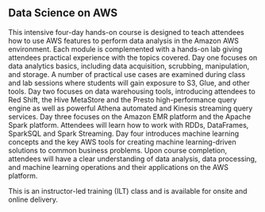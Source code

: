 ## Data Science on AWS

This intensive four-day hands-on course is designed to teach attendees how to use AWS features to perform data analysis in the Amazon AWS environment. Each module is complemented with a hands-on lab giving attendees practical experience with the topics covered. Day one focuses on data analytics basics, including data acquisition, scrubbing, manipulation, and storage. A number of practical use cases are examined during class and lab sessions where students will gain exposure to S3, Glue, and other tools. Day two focuses on data warehousing tools, introducing attendees to Red Shift, the Hive MetaStore and the Presto high-performance query engine as well as powerful Athena automated and Kinesis streaming query services. Day three focuses on the Amazon EMR platform and the Apache Spark platform. Attendees will learn how to work with RDDs, DataFrames, SparkSQL and Spark Streaming. Day four introduces machine learning concepts and the key AWS tools for creating machine learning-driven solutions to common business problems. Upon course completion, attendees will have a clear understanding of data analysis, data processing, and machine learning operations and their applications on the AWS platform.

This is an instructor-led training (ILT) class and is available for onsite and online delivery.
